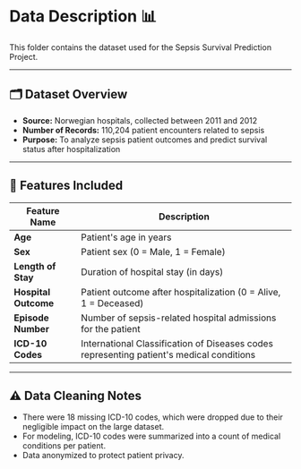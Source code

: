# Data Description 📊

This folder contains the dataset used for the Sepsis Survival Prediction Project.

---

## 🗂️ Dataset Overview

- **Source:** Norwegian hospitals, collected between 2011 and 2012  
- **Number of Records:** 110,204 patient encounters related to sepsis  
- **Purpose:** To analyze sepsis patient outcomes and predict survival status after hospitalization

---

## 🧩 Features Included

| Feature Name       | Description                                                                                 |
|--------------------|---------------------------------------------------------------------------------------------|
| **Age**            | Patient's age in years                                                                      |
| **Sex**            | Patient sex (0 = Male, 1 = Female)                                                         |
| **Length of Stay** | Duration of hospital stay (in days)                                                        |
| **Hospital Outcome**| Patient outcome after hospitalization (0 = Alive, 1 = Deceased)                             |
| **Episode Number**  | Number of sepsis-related hospital admissions for the patient                               |
| **ICD-10 Codes**   | International Classification of Diseases codes representing patient's medical conditions    |

---

## ⚠️ Data Cleaning Notes

- There were 18 missing ICD-10 codes, which were dropped due to their negligible impact on the large dataset.  
- For modeling, ICD-10 codes were summarized into a count of medical conditions per patient.  
- Data anonymized to protect patient privacy.

